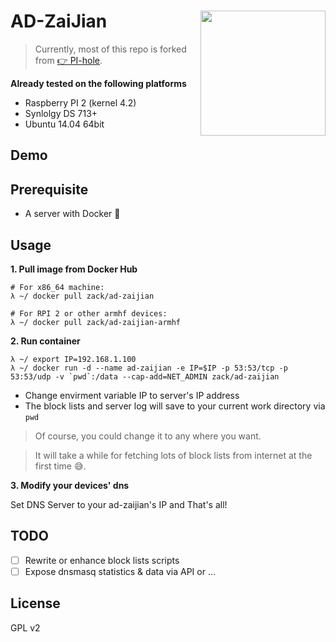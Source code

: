 # AD-ZaiJian <img src="https://cloud.githubusercontent.com/assets/690703/9665138/d2c577e8-52a0-11e5-9608-1e7a24492d9c.png" width="200" align="right">

> Currently, most of this repo is forked from [:point_right: PI-hole](https://github.com/jacobsalmela/pi-hole).

**Already tested on the following platforms**
 + Raspberry PI 2 (kernel 4.2)
 + Synlolgy DS 713+
 + Ubuntu 14.04 64bit

## Demo

## Prerequisite
- A server with Docker :whale:

## Usage

**1. Pull image from Docker Hub**

```
# For x86_64 machine:
λ ~/ docker pull zack/ad-zaijian

# For RPI 2 or other armhf devices:
λ ~/ docker pull zack/ad-zaijian-armhf
```

**2. Run container**
```
λ ~/ export IP=192.168.1.100
λ ~/ docker run -d --name ad-zaijian -e IP=$IP -p 53:53/tcp -p 53:53/udp -v `pwd`:/data --cap-add=NET_ADMIN zack/ad-zaijian
```
+ Change envirment variable IP to server's IP address
+ The block lists and server log will save to your current work directory via ``pwd``
> Of course, you could change it to any where you want.

> It will take a while for fetching lots of block lists from internet at the first time :sweat_smile:.

**3. Modify your devices' dns**

Set DNS Server to your ad-zaijian's IP and That's all!

## TODO
+ [ ] Rewrite or enhance block lists scripts
+ [ ] Expose dnsmasq statistics & data via API or ...

## License
GPL v2
